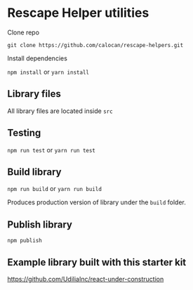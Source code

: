 # Rescape Helper utilities

Clone repo

````
git clone https://github.com/calocan/rescape-helpers.git
````

Install dependencies

`npm install` or `yarn install`

## Library files

All library files are located inside `src`

## Testing

`npm run test` or `yarn run test`

## Build library

`npm run build` or `yarn run build`

Produces production version of library under the `build` folder.

## Publish library

`npm publish`

## Example library built with this starter kit

https://github.com/UdiliaInc/react-under-construction
